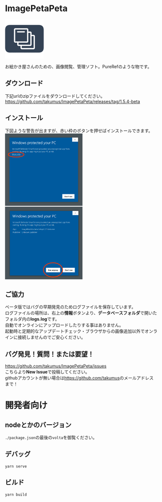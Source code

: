 # ImagePetaPeta
<img src="./icon/icon.png" width="128px">

お絵かき屋さんのための、画像閲覧、管理ソフト。PureRefのような物です。
## ダウンロード
下記urlのzipファイルをダウンロードしてください。  
<https://github.com/takumus/ImagePetaPeta/releases/tag/1.5.4-beta>
## インストール
下図ような警告が出ますが、赤い枠のボタンを押せばインストールできます。  
<img src="./README/1.png" width="256px">
<img src="./README/2.png" width="256px">  

## ご協力
ベータ版ではバグの早期発見のためログファイルを保存しています。  
ログファイルの場所は、右上の**情報**ボタンより、**データベースフォルダ**で開いたフォルダ内の**logs.log**です。  
自動でオンラインにアップロードしたりする事はありません。  
起動時と定期的なアップデートチェック・ブラウザからの画像追加以外でオンラインに接続しませんのでご安心ください。
## バグ発見！質問！または要望！
<https://github.com/takumus/ImagePetaPeta/issues>  
こちらより**New Issue**で投稿してください。  
githubアカウントが無い場合は<https://github.com/takumus>のメールアドレスまで！
# 開発者向け
## nodeとかのバージョン
`./package.json`の最後の`volta`を御覧ください。
## デバッグ
```
yarn serve
```

## ビルド
```
yarn build
```
